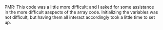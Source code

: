 PMR: This code was a little more difficult; and I asked for some assistance in the more difficult aaspects of the array code.
Initializing the variables was not difficult, but having them all interact accordingly took a little time to set up. 
